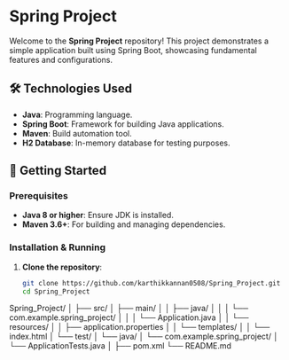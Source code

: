 # Spring Project

Welcome to the **Spring Project** repository! This project demonstrates a simple application built using Spring Boot, showcasing fundamental features and configurations.

## 🛠️ Technologies Used

- **Java**: Programming language.
- **Spring Boot**: Framework for building Java applications.
- **Maven**: Build automation tool.
- **H2 Database**: In-memory database for testing purposes.

## 🚀 Getting Started

### Prerequisites

- **Java 8 or higher**: Ensure JDK is installed.
- **Maven 3.6+**: For building and managing dependencies.

### Installation & Running

1. **Clone the repository**:
   ```bash
   git clone https://github.com/karthikkannan0508/Spring_Project.git
   cd Spring_Project
Spring_Project/
│
├── src/
│   ├── main/
│   │   ├── java/
│   │   │   └── com.example.spring_project/
│   │   │       └── Application.java
│   │   └── resources/
│   │       ├── application.properties
│   │       └── templates/
│   │           └── index.html
│   └── test/
│       └── java/
│           └── com.example.spring_project/
│               └── ApplicationTests.java
│
├── pom.xml
└── README.md
